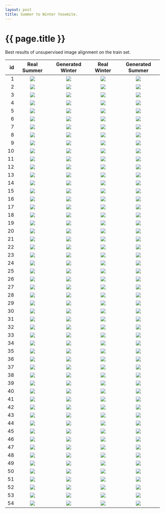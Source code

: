 ```yaml
---
layout: post
title: Summer to Winter Yosemite. 
---
```

{{ page.title }}
================

Best results of unsupervised image alignment on the train set. 

| id | Real Summer | Generated Winter | Real Winter | Generated Summer |
|---:|:---------:|:----------:|:----------:|:----------:|
| 1 | ![]({{site.baseurl}}/images/yosemite-supplemental/train_cherrypicked/real_A/2012-07-20-23:06:36.jpg) | ![]({{site.baseurl}}/images/yosemite-supplemental/train_cherrypicked/fake_B/2012-07-20-23:06:36.jpg) |![]({{site.baseurl}}/images/yosemite-supplemental/train_cherrypicked/real_B/2015-08-31-14:57:21.jpg) |![]({{site.baseurl}}/images/yosemite-supplemental/train_cherrypicked/fake_A/2015-08-31-14:57:21.jpg) | 
| 2 | ![]({{site.baseurl}}/images/yosemite-supplemental/train_cherrypicked/real_A/2011-09-03-16:40:04.jpg) | ![]({{site.baseurl}}/images/yosemite-supplemental/train_cherrypicked/fake_B/2011-09-03-16:40:04.jpg) |![]({{site.baseurl}}/images/yosemite-supplemental/train_cherrypicked/real_B/2014-06-07-02:12:44.jpg) |![]({{site.baseurl}}/images/yosemite-supplemental/train_cherrypicked/fake_A/2014-06-07-02:12:44.jpg) | 
| 3 | ![]({{site.baseurl}}/images/yosemite-supplemental/train_cherrypicked/real_A/2013-06-02-14:29:53.jpg) | ![]({{site.baseurl}}/images/yosemite-supplemental/train_cherrypicked/fake_B/2013-06-02-14:29:53.jpg) |![]({{site.baseurl}}/images/yosemite-supplemental/train_cherrypicked/real_B/2013-03-09-11:55:45.jpg) |![]({{site.baseurl}}/images/yosemite-supplemental/train_cherrypicked/fake_A/2013-03-09-11:55:45.jpg) | 
| 4 | ![]({{site.baseurl}}/images/yosemite-supplemental/train_cherrypicked/real_A/2015-09-07-15:49:32.jpg) | ![]({{site.baseurl}}/images/yosemite-supplemental/train_cherrypicked/fake_B/2015-09-07-15:49:32.jpg) |![]({{site.baseurl}}/images/yosemite-supplemental/train_cherrypicked/real_B/2011-06-18-14:29:28.jpg) |![]({{site.baseurl}}/images/yosemite-supplemental/train_cherrypicked/fake_A/2011-06-18-14:29:28.jpg) | 
| 5 | ![]({{site.baseurl}}/images/yosemite-supplemental/train_cherrypicked/real_A/2015-08-17-06:31:45.jpg) | ![]({{site.baseurl}}/images/yosemite-supplemental/train_cherrypicked/fake_B/2015-08-17-06:31:45.jpg) |![]({{site.baseurl}}/images/yosemite-supplemental/train_cherrypicked/real_B/2011-08-12-15:25:57.jpg) |![]({{site.baseurl}}/images/yosemite-supplemental/train_cherrypicked/fake_A/2011-08-12-15:25:57.jpg) | 
| 6 | ![]({{site.baseurl}}/images/yosemite-supplemental/train_cherrypicked/real_A/2011-06-27-10:49:57.jpg) | ![]({{site.baseurl}}/images/yosemite-supplemental/train_cherrypicked/fake_B/2011-06-27-10:49:57.jpg) |![]({{site.baseurl}}/images/yosemite-supplemental/train_cherrypicked/real_B/2012-06-01-16:14:33.jpg) |![]({{site.baseurl}}/images/yosemite-supplemental/train_cherrypicked/fake_A/2012-06-01-16:14:33.jpg) | 
| 7 | ![]({{site.baseurl}}/images/yosemite-supplemental/train_cherrypicked/real_A/2013-08-21-18:38:46.jpg) | ![]({{site.baseurl}}/images/yosemite-supplemental/train_cherrypicked/fake_B/2013-08-21-18:38:46.jpg) |![]({{site.baseurl}}/images/yosemite-supplemental/train_cherrypicked/real_B/2011-07-25-14:43:07.jpg) |![]({{site.baseurl}}/images/yosemite-supplemental/train_cherrypicked/fake_A/2011-07-25-14:43:07.jpg) | 
| 8 | ![]({{site.baseurl}}/images/yosemite-supplemental/train_cherrypicked/real_A/2014-07-26-19:45:59.jpg) | ![]({{site.baseurl}}/images/yosemite-supplemental/train_cherrypicked/fake_B/2014-07-26-19:45:59.jpg) |![]({{site.baseurl}}/images/yosemite-supplemental/train_cherrypicked/real_B/2016-09-14-03:30:15.jpg) |![]({{site.baseurl}}/images/yosemite-supplemental/train_cherrypicked/fake_A/2016-09-14-03:30:15.jpg) | 
| 9 | ![]({{site.baseurl}}/images/yosemite-supplemental/train_cherrypicked/real_A/2015-05-30-13:31:57.jpg) | ![]({{site.baseurl}}/images/yosemite-supplemental/train_cherrypicked/fake_B/2015-05-30-13:31:57.jpg) |![]({{site.baseurl}}/images/yosemite-supplemental/train_cherrypicked/real_B/2015-07-02-14:36:54.jpg) |![]({{site.baseurl}}/images/yosemite-supplemental/train_cherrypicked/fake_A/2015-07-02-14:36:54.jpg) | 
| 10 | ![]({{site.baseurl}}/images/yosemite-supplemental/train_cherrypicked/real_A/2015-11-18-02:37:24.jpg) | ![]({{site.baseurl}}/images/yosemite-supplemental/train_cherrypicked/fake_B/2015-11-18-02:37:24.jpg) |![]({{site.baseurl}}/images/yosemite-supplemental/train_cherrypicked/real_B/2014-08-10-15:06:55.jpg) |![]({{site.baseurl}}/images/yosemite-supplemental/train_cherrypicked/fake_A/2014-08-10-15:06:55.jpg) | 
| 11 | ![]({{site.baseurl}}/images/yosemite-supplemental/train_cherrypicked/real_A/2016-05-16-22:12:32.jpg) | ![]({{site.baseurl}}/images/yosemite-supplemental/train_cherrypicked/fake_B/2016-05-16-22:12:32.jpg) |![]({{site.baseurl}}/images/yosemite-supplemental/train_cherrypicked/real_B/2015-07-10-13:15:18.jpg) |![]({{site.baseurl}}/images/yosemite-supplemental/train_cherrypicked/fake_A/2015-07-10-13:15:18.jpg) | 
| 12 | ![]({{site.baseurl}}/images/yosemite-supplemental/train_cherrypicked/real_A/2016-07-27-16:46:28.jpg) | ![]({{site.baseurl}}/images/yosemite-supplemental/train_cherrypicked/fake_B/2016-07-27-16:46:28.jpg) |![]({{site.baseurl}}/images/yosemite-supplemental/train_cherrypicked/real_B/2013-07-06-17:30:17.jpg) |![]({{site.baseurl}}/images/yosemite-supplemental/train_cherrypicked/fake_A/2013-07-06-17:30:17.jpg) | 
| 13 | ![]({{site.baseurl}}/images/yosemite-supplemental/train_cherrypicked/real_A/2014-11-30-13:40:15.jpg) | ![]({{site.baseurl}}/images/yosemite-supplemental/train_cherrypicked/fake_B/2014-11-30-13:40:15.jpg) |![]({{site.baseurl}}/images/yosemite-supplemental/train_cherrypicked/real_B/2013-06-17-19:19:48.jpg) |![]({{site.baseurl}}/images/yosemite-supplemental/train_cherrypicked/fake_A/2013-06-17-19:19:48.jpg) | 
| 14 | ![]({{site.baseurl}}/images/yosemite-supplemental/train_cherrypicked/real_A/2013-07-31-18:38:06.jpg) | ![]({{site.baseurl}}/images/yosemite-supplemental/train_cherrypicked/fake_B/2013-07-31-18:38:06.jpg) |![]({{site.baseurl}}/images/yosemite-supplemental/train_cherrypicked/real_B/2011-09-01-13:44:45.jpg) |![]({{site.baseurl}}/images/yosemite-supplemental/train_cherrypicked/fake_A/2011-09-01-13:44:45.jpg) | 
| 15 | ![]({{site.baseurl}}/images/yosemite-supplemental/train_cherrypicked/real_A/2013-05-22-13:51:52.jpg) | ![]({{site.baseurl}}/images/yosemite-supplemental/train_cherrypicked/fake_B/2013-05-22-13:51:52.jpg) |![]({{site.baseurl}}/images/yosemite-supplemental/train_cherrypicked/real_B/2011-09-06-00:44:43.jpg) |![]({{site.baseurl}}/images/yosemite-supplemental/train_cherrypicked/fake_A/2011-09-06-00:44:43.jpg) | 
| 16 | ![]({{site.baseurl}}/images/yosemite-supplemental/train_cherrypicked/real_A/2011-06-28-14:13:16.jpg) | ![]({{site.baseurl}}/images/yosemite-supplemental/train_cherrypicked/fake_B/2011-06-28-14:13:16.jpg) |![]({{site.baseurl}}/images/yosemite-supplemental/train_cherrypicked/real_B/2015-06-27-04:59:47.jpg) |![]({{site.baseurl}}/images/yosemite-supplemental/train_cherrypicked/fake_A/2015-06-27-04:59:47.jpg) | 
| 17 | ![]({{site.baseurl}}/images/yosemite-supplemental/train_cherrypicked/real_A/2014-09-04-07:32:17.jpg) | ![]({{site.baseurl}}/images/yosemite-supplemental/train_cherrypicked/fake_B/2014-09-04-07:32:17.jpg) |![]({{site.baseurl}}/images/yosemite-supplemental/train_cherrypicked/real_B/2012-08-25-13:19:04.jpg) |![]({{site.baseurl}}/images/yosemite-supplemental/train_cherrypicked/fake_A/2012-08-25-13:19:04.jpg) | 
| 18 | ![]({{site.baseurl}}/images/yosemite-supplemental/train_cherrypicked/real_A/2015-07-05-17:31:57.jpg) | ![]({{site.baseurl}}/images/yosemite-supplemental/train_cherrypicked/fake_B/2015-07-05-17:31:57.jpg) |![]({{site.baseurl}}/images/yosemite-supplemental/train_cherrypicked/real_B/2014-09-14-09:55:57.jpg) |![]({{site.baseurl}}/images/yosemite-supplemental/train_cherrypicked/fake_A/2014-09-14-09:55:57.jpg) | 
| 19 | ![]({{site.baseurl}}/images/yosemite-supplemental/train_cherrypicked/real_A/2013-07-11-11:43:11.jpg) | ![]({{site.baseurl}}/images/yosemite-supplemental/train_cherrypicked/fake_B/2013-07-11-11:43:11.jpg) |![]({{site.baseurl}}/images/yosemite-supplemental/train_cherrypicked/real_B/2015-07-04-20:55:17.jpg) |![]({{site.baseurl}}/images/yosemite-supplemental/train_cherrypicked/fake_A/2015-07-04-20:55:17.jpg) | 
| 20 | ![]({{site.baseurl}}/images/yosemite-supplemental/train_cherrypicked/real_A/2013-09-08-19:48:29.jpg) | ![]({{site.baseurl}}/images/yosemite-supplemental/train_cherrypicked/fake_B/2013-09-08-19:48:29.jpg) |![]({{site.baseurl}}/images/yosemite-supplemental/train_cherrypicked/real_B/2014-11-17-06:49:53.jpg) |![]({{site.baseurl}}/images/yosemite-supplemental/train_cherrypicked/fake_A/2014-11-17-06:49:53.jpg) | 
| 21 | ![]({{site.baseurl}}/images/yosemite-supplemental/train_cherrypicked/real_A/2015-09-01-15:36:56.jpg) | ![]({{site.baseurl}}/images/yosemite-supplemental/train_cherrypicked/fake_B/2015-09-01-15:36:56.jpg) |![]({{site.baseurl}}/images/yosemite-supplemental/train_cherrypicked/real_B/2015-06-06-12:58:59.jpg) |![]({{site.baseurl}}/images/yosemite-supplemental/train_cherrypicked/fake_A/2015-06-06-12:58:59.jpg) | 
| 22 | ![]({{site.baseurl}}/images/yosemite-supplemental/train_cherrypicked/real_A/2011-06-18-14:29:28.jpg) | ![]({{site.baseurl}}/images/yosemite-supplemental/train_cherrypicked/fake_B/2011-06-18-14:29:28.jpg) |![]({{site.baseurl}}/images/yosemite-supplemental/train_cherrypicked/real_B/2015-06-27-23:02:09.jpg) |![]({{site.baseurl}}/images/yosemite-supplemental/train_cherrypicked/fake_A/2015-06-27-23:02:09.jpg) | 
| 23 | ![]({{site.baseurl}}/images/yosemite-supplemental/train_cherrypicked/real_A/2013-09-22-12:29:32.jpg) | ![]({{site.baseurl}}/images/yosemite-supplemental/train_cherrypicked/fake_B/2013-09-22-12:29:32.jpg) |![]({{site.baseurl}}/images/yosemite-supplemental/train_cherrypicked/real_B/2013-07-22-23:21:24.jpg) |![]({{site.baseurl}}/images/yosemite-supplemental/train_cherrypicked/fake_A/2013-07-22-23:21:24.jpg) | 
| 24 | ![]({{site.baseurl}}/images/yosemite-supplemental/train_cherrypicked/real_A/2016-06-07-22:56:48.jpg) | ![]({{site.baseurl}}/images/yosemite-supplemental/train_cherrypicked/fake_B/2016-06-07-22:56:48.jpg) |![]({{site.baseurl}}/images/yosemite-supplemental/train_cherrypicked/real_B/2013-07-16-00:17:37.jpg) |![]({{site.baseurl}}/images/yosemite-supplemental/train_cherrypicked/fake_A/2013-07-16-00:17:37.jpg) | 
| 25 | ![]({{site.baseurl}}/images/yosemite-supplemental/train_cherrypicked/real_A/2015-06-11-06:24:54.jpg) | ![]({{site.baseurl}}/images/yosemite-supplemental/train_cherrypicked/fake_B/2015-06-11-06:24:54.jpg) |![]({{site.baseurl}}/images/yosemite-supplemental/train_cherrypicked/real_B/2016-06-02-11:08:27.jpg) |![]({{site.baseurl}}/images/yosemite-supplemental/train_cherrypicked/fake_A/2016-06-02-11:08:27.jpg) | 
| 26 | ![]({{site.baseurl}}/images/yosemite-supplemental/train_cherrypicked/real_A/2016-05-17-01:00:57.jpg) | ![]({{site.baseurl}}/images/yosemite-supplemental/train_cherrypicked/fake_B/2016-05-17-01:00:57.jpg) |![]({{site.baseurl}}/images/yosemite-supplemental/train_cherrypicked/real_B/2016-07-07-03:49:26.jpg) |![]({{site.baseurl}}/images/yosemite-supplemental/train_cherrypicked/fake_A/2016-07-07-03:49:26.jpg) | 
| 27 | ![]({{site.baseurl}}/images/yosemite-supplemental/train_cherrypicked/real_A/2011-09-10-08:31:54.jpg) | ![]({{site.baseurl}}/images/yosemite-supplemental/train_cherrypicked/fake_B/2011-09-10-08:31:54.jpg) |![]({{site.baseurl}}/images/yosemite-supplemental/train_cherrypicked/real_B/2011-06-14-14:27:43.jpg) |![]({{site.baseurl}}/images/yosemite-supplemental/train_cherrypicked/fake_A/2011-06-14-14:27:43.jpg) | 
| 28 | ![]({{site.baseurl}}/images/yosemite-supplemental/train_cherrypicked/real_A/2013-06-15-16:32:24.jpg) | ![]({{site.baseurl}}/images/yosemite-supplemental/train_cherrypicked/fake_B/2013-06-15-16:32:24.jpg) |![]({{site.baseurl}}/images/yosemite-supplemental/train_cherrypicked/real_B/2015-07-10-08:24:46.jpg) |![]({{site.baseurl}}/images/yosemite-supplemental/train_cherrypicked/fake_A/2015-07-10-08:24:46.jpg) | 
| 29 | ![]({{site.baseurl}}/images/yosemite-supplemental/train_cherrypicked/real_A/2011-08-19-10:33:38.jpg) | ![]({{site.baseurl}}/images/yosemite-supplemental/train_cherrypicked/fake_B/2011-08-19-10:33:38.jpg) |![]({{site.baseurl}}/images/yosemite-supplemental/train_cherrypicked/real_B/2013-06-25-04:45:48.jpg) |![]({{site.baseurl}}/images/yosemite-supplemental/train_cherrypicked/fake_A/2013-06-25-04:45:48.jpg) | 
| 30 | ![]({{site.baseurl}}/images/yosemite-supplemental/train_cherrypicked/real_A/2016-07-15-10:41:53.jpg) | ![]({{site.baseurl}}/images/yosemite-supplemental/train_cherrypicked/fake_B/2016-07-15-10:41:53.jpg) |![]({{site.baseurl}}/images/yosemite-supplemental/train_cherrypicked/real_B/2014-08-27-22:33:53.jpg) |![]({{site.baseurl}}/images/yosemite-supplemental/train_cherrypicked/fake_A/2014-08-27-22:33:53.jpg) | 
| 31 | ![]({{site.baseurl}}/images/yosemite-supplemental/train_cherrypicked/real_A/2012-07-17-16:29:35.jpg) | ![]({{site.baseurl}}/images/yosemite-supplemental/train_cherrypicked/fake_B/2012-07-17-16:29:35.jpg) |![]({{site.baseurl}}/images/yosemite-supplemental/train_cherrypicked/real_B/2012-08-11-19:02:13.jpg) |![]({{site.baseurl}}/images/yosemite-supplemental/train_cherrypicked/fake_A/2012-08-11-19:02:13.jpg) | 
| 32 | ![]({{site.baseurl}}/images/yosemite-supplemental/train_cherrypicked/real_A/2015-07-10-14:27:51.jpg) | ![]({{site.baseurl}}/images/yosemite-supplemental/train_cherrypicked/fake_B/2015-07-10-14:27:51.jpg) |![]({{site.baseurl}}/images/yosemite-supplemental/train_cherrypicked/real_B/2012-08-03-13:40:45.jpg) |![]({{site.baseurl}}/images/yosemite-supplemental/train_cherrypicked/fake_A/2012-08-03-13:40:45.jpg) | 
| 33 | ![]({{site.baseurl}}/images/yosemite-supplemental/train_cherrypicked/real_A/2012-08-03-13:40:45.jpg) | ![]({{site.baseurl}}/images/yosemite-supplemental/train_cherrypicked/fake_B/2012-08-03-13:40:45.jpg) |![]({{site.baseurl}}/images/yosemite-supplemental/train_cherrypicked/real_B/2015-06-20-20:24:39.jpg) |![]({{site.baseurl}}/images/yosemite-supplemental/train_cherrypicked/fake_A/2015-06-20-20:24:39.jpg) | 
| 34 | ![]({{site.baseurl}}/images/yosemite-supplemental/train_cherrypicked/real_A/2015-06-29-10:47:05.jpg) | ![]({{site.baseurl}}/images/yosemite-supplemental/train_cherrypicked/fake_B/2015-06-29-10:47:05.jpg) |![]({{site.baseurl}}/images/yosemite-supplemental/train_cherrypicked/real_B/2010-08-24-17:43:18.jpg) |![]({{site.baseurl}}/images/yosemite-supplemental/train_cherrypicked/fake_A/2010-08-24-17:43:18.jpg) | 
| 35 | ![]({{site.baseurl}}/images/yosemite-supplemental/train_cherrypicked/real_A/2009-12-06-06:58:39.jpg) | ![]({{site.baseurl}}/images/yosemite-supplemental/train_cherrypicked/fake_B/2009-12-06-06:58:39.jpg) |![]({{site.baseurl}}/images/yosemite-supplemental/train_cherrypicked/real_B/2011-05-30-16:53:54.jpg) |![]({{site.baseurl}}/images/yosemite-supplemental/train_cherrypicked/fake_A/2011-05-30-16:53:54.jpg) | 
| 36 | ![]({{site.baseurl}}/images/yosemite-supplemental/train_cherrypicked/real_A/2015-08-31-09:41:48.jpg) | ![]({{site.baseurl}}/images/yosemite-supplemental/train_cherrypicked/fake_B/2015-08-31-09:41:48.jpg) |![]({{site.baseurl}}/images/yosemite-supplemental/train_cherrypicked/real_B/2011-05-19-11:26:37.jpg) |![]({{site.baseurl}}/images/yosemite-supplemental/train_cherrypicked/fake_A/2011-05-19-11:26:37.jpg) | 
| 37 | ![]({{site.baseurl}}/images/yosemite-supplemental/train_cherrypicked/real_A/2015-07-03-09:39:09.jpg) | ![]({{site.baseurl}}/images/yosemite-supplemental/train_cherrypicked/fake_B/2015-07-03-09:39:09.jpg) |![]({{site.baseurl}}/images/yosemite-supplemental/train_cherrypicked/real_B/2013-09-10-18:51:45.jpg) |![]({{site.baseurl}}/images/yosemite-supplemental/train_cherrypicked/fake_A/2013-09-10-18:51:45.jpg) | 
| 38 | ![]({{site.baseurl}}/images/yosemite-supplemental/train_cherrypicked/real_A/2015-06-20-10:48:25.jpg) | ![]({{site.baseurl}}/images/yosemite-supplemental/train_cherrypicked/fake_B/2015-06-20-10:48:25.jpg) |![]({{site.baseurl}}/images/yosemite-supplemental/train_cherrypicked/real_B/2016-05-17-14:48:51.jpg) |![]({{site.baseurl}}/images/yosemite-supplemental/train_cherrypicked/fake_A/2016-05-17-14:48:51.jpg) | 
| 39 | ![]({{site.baseurl}}/images/yosemite-supplemental/train_cherrypicked/real_A/2013-06-28-20:38:52.jpg) | ![]({{site.baseurl}}/images/yosemite-supplemental/train_cherrypicked/fake_B/2013-06-28-20:38:52.jpg) |![]({{site.baseurl}}/images/yosemite-supplemental/train_cherrypicked/real_B/2014-07-15-18:31:18.jpg) |![]({{site.baseurl}}/images/yosemite-supplemental/train_cherrypicked/fake_A/2014-07-15-18:31:18.jpg) | 
| 40 | ![]({{site.baseurl}}/images/yosemite-supplemental/train_cherrypicked/real_A/2016-05-24-20:53:06.jpg) | ![]({{site.baseurl}}/images/yosemite-supplemental/train_cherrypicked/fake_B/2016-05-24-20:53:06.jpg) |![]({{site.baseurl}}/images/yosemite-supplemental/train_cherrypicked/real_B/2015-07-06-20:03:53.jpg) |![]({{site.baseurl}}/images/yosemite-supplemental/train_cherrypicked/fake_A/2015-07-06-20:03:53.jpg) | 
| 41 | ![]({{site.baseurl}}/images/yosemite-supplemental/train_cherrypicked/real_A/2014-08-01-18:31:55.jpg) | ![]({{site.baseurl}}/images/yosemite-supplemental/train_cherrypicked/fake_B/2014-08-01-18:31:55.jpg) |![]({{site.baseurl}}/images/yosemite-supplemental/train_cherrypicked/real_B/2016-09-06-18:32:34.jpg) |![]({{site.baseurl}}/images/yosemite-supplemental/train_cherrypicked/fake_A/2016-09-06-18:32:34.jpg) | 
| 42 | ![]({{site.baseurl}}/images/yosemite-supplemental/train_cherrypicked/real_A/2016-07-31-17:04:34.jpg) | ![]({{site.baseurl}}/images/yosemite-supplemental/train_cherrypicked/fake_B/2016-07-31-17:04:34.jpg) |![]({{site.baseurl}}/images/yosemite-supplemental/train_cherrypicked/real_B/2016-05-28-08:19:11.jpg) |![]({{site.baseurl}}/images/yosemite-supplemental/train_cherrypicked/fake_A/2016-05-28-08:19:11.jpg) | 
| 43 | ![]({{site.baseurl}}/images/yosemite-supplemental/train_cherrypicked/real_A/2014-05-26-00:07:22.jpg) | ![]({{site.baseurl}}/images/yosemite-supplemental/train_cherrypicked/fake_B/2014-05-26-00:07:22.jpg) |![]({{site.baseurl}}/images/yosemite-supplemental/train_cherrypicked/real_B/2012-08-15-16:27:18.jpg) |![]({{site.baseurl}}/images/yosemite-supplemental/train_cherrypicked/fake_A/2012-08-15-16:27:18.jpg) | 
| 44 | ![]({{site.baseurl}}/images/yosemite-supplemental/train_cherrypicked/real_A/2016-08-01-05:15:03.jpg) | ![]({{site.baseurl}}/images/yosemite-supplemental/train_cherrypicked/fake_B/2016-08-01-05:15:03.jpg) |![]({{site.baseurl}}/images/yosemite-supplemental/train_cherrypicked/real_B/2012-06-18-18:15:08.jpg) |![]({{site.baseurl}}/images/yosemite-supplemental/train_cherrypicked/fake_A/2012-06-18-18:15:08.jpg) | 
| 45 | ![]({{site.baseurl}}/images/yosemite-supplemental/train_cherrypicked/real_A/2013-08-21-08:03:04.jpg) | ![]({{site.baseurl}}/images/yosemite-supplemental/train_cherrypicked/fake_B/2013-08-21-08:03:04.jpg) |![]({{site.baseurl}}/images/yosemite-supplemental/train_cherrypicked/real_B/2015-08-07-17:10:41.jpg) |![]({{site.baseurl}}/images/yosemite-supplemental/train_cherrypicked/fake_A/2015-08-07-17:10:41.jpg) | 
| 46 | ![]({{site.baseurl}}/images/yosemite-supplemental/train_cherrypicked/real_A/2014-09-11-13:48:29.jpg) | ![]({{site.baseurl}}/images/yosemite-supplemental/train_cherrypicked/fake_B/2014-09-11-13:48:29.jpg) |![]({{site.baseurl}}/images/yosemite-supplemental/train_cherrypicked/real_B/2016-08-19-08:31:05.jpg) |![]({{site.baseurl}}/images/yosemite-supplemental/train_cherrypicked/fake_A/2016-08-19-08:31:05.jpg) | 
| 47 | ![]({{site.baseurl}}/images/yosemite-supplemental/train_cherrypicked/real_A/2013-06-24-15:26:24.jpg) | ![]({{site.baseurl}}/images/yosemite-supplemental/train_cherrypicked/fake_B/2013-06-24-15:26:24.jpg) |![]({{site.baseurl}}/images/yosemite-supplemental/train_cherrypicked/real_B/2013-08-05-18:28:34.jpg) |![]({{site.baseurl}}/images/yosemite-supplemental/train_cherrypicked/fake_A/2013-08-05-18:28:34.jpg) | 
| 48 | ![]({{site.baseurl}}/images/yosemite-supplemental/train_cherrypicked/real_A/2014-06-05-13:29:38.jpg) | ![]({{site.baseurl}}/images/yosemite-supplemental/train_cherrypicked/fake_B/2014-06-05-13:29:38.jpg) |![]({{site.baseurl}}/images/yosemite-supplemental/train_cherrypicked/real_B/2016-08-24-22:48:35.jpg) |![]({{site.baseurl}}/images/yosemite-supplemental/train_cherrypicked/fake_A/2016-08-24-22:48:35.jpg) | 
| 49 | ![]({{site.baseurl}}/images/yosemite-supplemental/train_cherrypicked/real_A/2016-09-06-18:32:34.jpg) | ![]({{site.baseurl}}/images/yosemite-supplemental/train_cherrypicked/fake_B/2016-09-06-18:32:34.jpg) |![]({{site.baseurl}}/images/yosemite-supplemental/train_cherrypicked/real_B/2010-10-05-19:08:31.jpg) |![]({{site.baseurl}}/images/yosemite-supplemental/train_cherrypicked/fake_A/2010-10-05-19:08:31.jpg) | 
| 50 | ![]({{site.baseurl}}/images/yosemite-supplemental/train_cherrypicked/real_A/2011-08-06-22:38:35.jpg) | ![]({{site.baseurl}}/images/yosemite-supplemental/train_cherrypicked/fake_B/2011-08-06-22:38:35.jpg) |![]({{site.baseurl}}/images/yosemite-supplemental/train_cherrypicked/real_B/2016-06-13-13:57:54.jpg) |![]({{site.baseurl}}/images/yosemite-supplemental/train_cherrypicked/fake_A/2016-06-13-13:57:54.jpg) | 
| 51 | ![]({{site.baseurl}}/images/yosemite-supplemental/train_cherrypicked/real_A/2015-05-15-18:26:45.jpg) | ![]({{site.baseurl}}/images/yosemite-supplemental/train_cherrypicked/fake_B/2015-05-15-18:26:45.jpg) |![]({{site.baseurl}}/images/yosemite-supplemental/train_cherrypicked/real_B/2011-07-03-07:34:06.jpg) |![]({{site.baseurl}}/images/yosemite-supplemental/train_cherrypicked/fake_A/2011-07-03-07:34:06.jpg) | 
| 52 | ![]({{site.baseurl}}/images/yosemite-supplemental/train_cherrypicked/real_A/2016-08-15-09:41:23.jpg) | ![]({{site.baseurl}}/images/yosemite-supplemental/train_cherrypicked/fake_B/2016-08-15-09:41:23.jpg) |![]({{site.baseurl}}/images/yosemite-supplemental/train_cherrypicked/real_B/2011-09-03-16:40:04.jpg) |![]({{site.baseurl}}/images/yosemite-supplemental/train_cherrypicked/fake_A/2011-09-03-16:40:04.jpg) | 
| 53 | ![]({{site.baseurl}}/images/yosemite-supplemental/train_cherrypicked/real_A/2012-08-17-18:26:47.jpg) | ![]({{site.baseurl}}/images/yosemite-supplemental/train_cherrypicked/fake_B/2012-08-17-18:26:47.jpg) |![]({{site.baseurl}}/images/yosemite-supplemental/train_cherrypicked/real_B/2013-08-15-08:58:14.jpg) |![]({{site.baseurl}}/images/yosemite-supplemental/train_cherrypicked/fake_A/2013-08-15-08:58:14.jpg) | 
| 54 | ![]({{site.baseurl}}/images/yosemite-supplemental/train_cherrypicked/real_A/2015-07-29-20:31:04.jpg) | ![]({{site.baseurl}}/images/yosemite-supplemental/train_cherrypicked/fake_B/2015-07-29-20:31:04.jpg) |![]({{site.baseurl}}/images/yosemite-supplemental/train_cherrypicked/real_B/2016-09-05-10:43:55.jpg) |![]({{site.baseurl}}/images/yosemite-supplemental/train_cherrypicked/fake_A/2016-09-05-10:43:55.jpg) | 
